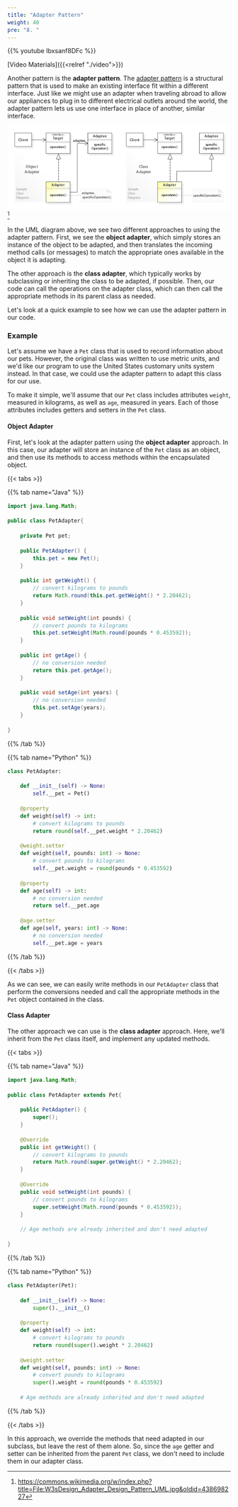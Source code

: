 ```yaml
---
title: "Adapter Pattern"
weight: 40
pre: "8. "
---
```


{{% youtube Ibxsanf8DFc %}}

[Video Materials]({{<relref "./video">}})

Another pattern is the **adapter pattern**. The [adapter pattern](https://en.wikipedia.org/wiki/Software_design_pattern) is a structural pattern that is used to make an existing interface fit within a different interface. Just like we might use an adapter when traveling abroad to allow our appliances to plug in to different electrical outlets around the world, the adapter pattern lets us use one interface in place of another, similar interface.

![Adapter Pattern](/images/12/adapter.jpg)[^1]

[^1]: https://commons.wikimedia.org/w/index.php?title=File:W3sDesign_Adapter_Design_Pattern_UML.jpg&oldid=438698227

In the UML diagram above, we see two different approaches to using the adapter pattern. First, we see the **object adapter**, which simply stores an instance of the object to be adapted, and then translates the incoming method calls (or messages) to match the appropriate ones available in the object it is adapting.

The other approach is the **class adapter**, which typically works by subclassing or inheriting the class to be adapted, if possible. Then, our code can call the operations on the adapter class, which can then call the appropriate methods in its parent class as needed. 

Let's look at a quick example to see how we can use the adapter pattern in our code.

### Example

Let's assume we have a `Pet` class that is used to record information about our pets. However, the original class was written to use metric units, and we'd like our program to use the United States customary units system instead. In that case, we could use the adapter pattern to adapt this class for our use. 

To make it simple, we'll assume that our `Pet` class includes attributes `weight`, measured in kilograms, as well as `age`, measured in years. Each of those attributes includes getters and setters in the `Pet` class.

#### Object Adapter

First, let's look at the adapter pattern using the **object adapter** approach. In this case, our adapter will store an instance of the `Pet` class as an object, and then use its methods to access methods within the encapsulated object.

{{< tabs >}}

{{% tab name="Java" %}}

```java
import java.lang.Math;

public class PetAdapter{

    private Pet pet;
    
    public PetAdapter() {
        this.pet = new Pet();
    }
    
    public int getWeight() {
        // convert kilograms to pounds
        return Math.round(this.pet.getWeight() * 2.20462);
    }
    
    public void setWeight(int pounds) {
        // convert pounds to kilograms
        this.pet.setWeight(Math.round(pounds * 0.453592));
    }
    
    public int getAge() {
        // no conversion needed
        return this.pet.getAge();
    }
    
    public void setAge(int years) {
        // no conversion needed
        this.pet.setAge(years);
    }

}
```

{{% /tab %}}

{{% tab name="Python" %}}

```python
class PetAdapter:
    
    def __init__(self) -> None:
        self.__pet = Pet()
        
    @property
    def weight(self) -> int:
        # convert kilograms to pounds
        return round(self.__pet.weight * 2.20462)
    
    @weight.setter
    def weight(self, pounds: int) -> None:
        # convert pounds to kilograms
        self.__pet.weight = round(pounds * 0.453592)
        
    @property
    def age(self) -> int:
        # no conversion needed
        return self.__pet.age
    
    @age.setter
    def age(self, years: int) -> None:
        # no conversion needed
        self.__pet.age = years
```

{{% /tab %}}

{{< /tabs >}}

As we can see, we can easily write methods in our `PetAdapter` class that perform the conversions needed and call the appropriate methods in the `Pet` object contained in the class.

#### Class Adapter

The other approach we can use is the **class adapter** approach. Here, we'll inherit from the `Pet` class itself, and implement any updated methods. 

{{< tabs >}}

{{% tab name="Java" %}}

```java
import java.lang.Math;

public class PetAdapter extends Pet{
    
    public PetAdapter() {
        super();
    }
    
    @Override
    public int getWeight() {
        // convert kilograms to pounds
        return Math.round(super.getWeight() * 2.20462);
    }
    
    @Override
    public void setWeight(int pounds) {
        // convert pounds to kilograms
        super.setWeight(Math.round(pounds * 0.453592));
    }
    
    // Age methods are already inherited and don't need adapted

}
```

{{% /tab %}}

{{% tab name="Python" %}}

```python
class PetAdapter(Pet):
    
    def __init__(self) -> None:
        super().__init__()
        
    @property
    def weight(self) -> int:
        # convert kilograms to pounds
        return round(super().weight * 2.20462)
    
    @weight.setter
    def weight(self, pounds: int) -> None:
        # convert pounds to kilograms
        super().weight = round(pounds * 0.453592)
        
    # Age methods are already inherited and don't need adapted
```

{{% /tab %}}

{{< /tabs >}}

In this approach, we override the methods that need adapted in our subclass, but leave the rest of them alone. So, since the `age` getter and setter can be inherited from the parent `Pet` class, we don't need to include them in our adapter class. 
